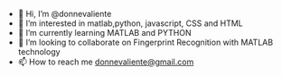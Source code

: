 - 👋 Hi, I’m @donnevaliente
- 👀 I’m interested in matlab,python, javascript, CSS and HTML
- 🌱 I’m currently learning MATLAB and PYTHON 
- 💞️ I’m looking to collaborate on Fingerprint Recognition with MATLAB technology 
- 📫 How to reach me donnevaliente@gmail.com 

<!---
donnevaliente/donnevaliente is a ✨ special ✨ repository because its `README.md` (this file) appears on your GitHub profile.
You can click the Preview link to take a look at your changes.
--->

